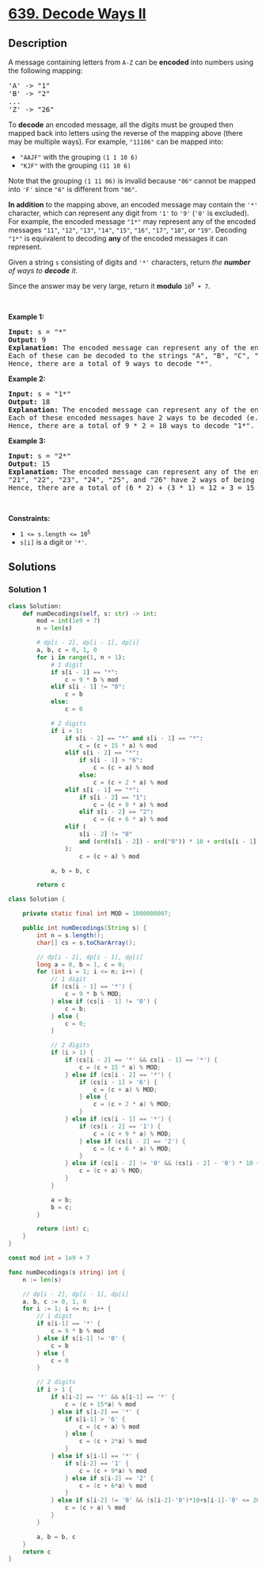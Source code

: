 # [639. Decode Ways II](https://leetcode.com/problems/decode-ways-ii)


## Description

<p>A message containing letters from <code>A-Z</code> can be <strong>encoded</strong> into numbers using the following mapping:</p>

<pre>
&#39;A&#39; -&gt; &quot;1&quot;
&#39;B&#39; -&gt; &quot;2&quot;
...
&#39;Z&#39; -&gt; &quot;26&quot;
</pre>

<p>To <strong>decode</strong> an encoded message, all the digits must be grouped then mapped back into letters using the reverse of the mapping above (there may be multiple ways). For example, <code>&quot;11106&quot;</code> can be mapped into:</p>

<ul>
	<li><code>&quot;AAJF&quot;</code> with the grouping <code>(1 1 10 6)</code></li>
	<li><code>&quot;KJF&quot;</code> with the grouping <code>(11 10 6)</code></li>
</ul>

<p>Note that the grouping <code>(1 11 06)</code> is invalid because <code>&quot;06&quot;</code> cannot be mapped into <code>&#39;F&#39;</code> since <code>&quot;6&quot;</code> is different from <code>&quot;06&quot;</code>.</p>

<p><strong>In addition</strong> to the mapping above, an encoded message may contain the <code>&#39;*&#39;</code> character, which can represent any digit from <code>&#39;1&#39;</code> to <code>&#39;9&#39;</code> (<code>&#39;0&#39;</code> is excluded). For example, the encoded message <code>&quot;1*&quot;</code> may represent any of the encoded messages <code>&quot;11&quot;</code>, <code>&quot;12&quot;</code>, <code>&quot;13&quot;</code>, <code>&quot;14&quot;</code>, <code>&quot;15&quot;</code>, <code>&quot;16&quot;</code>, <code>&quot;17&quot;</code>, <code>&quot;18&quot;</code>, or <code>&quot;19&quot;</code>. Decoding <code>&quot;1*&quot;</code> is equivalent to decoding <strong>any</strong> of the encoded messages it can represent.</p>

<p>Given a string <code>s</code> consisting of digits and <code>&#39;*&#39;</code> characters, return <em>the <strong>number</strong> of ways to <strong>decode</strong> it</em>.</p>

<p>Since the answer may be very large, return it <strong>modulo</strong> <code>10<sup>9</sup> + 7</code>.</p>

<p>&nbsp;</p>
<p><strong class="example">Example 1:</strong></p>

<pre>
<strong>Input:</strong> s = &quot;*&quot;
<strong>Output:</strong> 9
<strong>Explanation:</strong> The encoded message can represent any of the encoded messages &quot;1&quot;, &quot;2&quot;, &quot;3&quot;, &quot;4&quot;, &quot;5&quot;, &quot;6&quot;, &quot;7&quot;, &quot;8&quot;, or &quot;9&quot;.
Each of these can be decoded to the strings &quot;A&quot;, &quot;B&quot;, &quot;C&quot;, &quot;D&quot;, &quot;E&quot;, &quot;F&quot;, &quot;G&quot;, &quot;H&quot;, and &quot;I&quot; respectively.
Hence, there are a total of 9 ways to decode &quot;*&quot;.
</pre>

<p><strong class="example">Example 2:</strong></p>

<pre>
<strong>Input:</strong> s = &quot;1*&quot;
<strong>Output:</strong> 18
<strong>Explanation:</strong> The encoded message can represent any of the encoded messages &quot;11&quot;, &quot;12&quot;, &quot;13&quot;, &quot;14&quot;, &quot;15&quot;, &quot;16&quot;, &quot;17&quot;, &quot;18&quot;, or &quot;19&quot;.
Each of these encoded messages have 2 ways to be decoded (e.g. &quot;11&quot; can be decoded to &quot;AA&quot; or &quot;K&quot;).
Hence, there are a total of 9 * 2 = 18 ways to decode &quot;1*&quot;.
</pre>

<p><strong class="example">Example 3:</strong></p>

<pre>
<strong>Input:</strong> s = &quot;2*&quot;
<strong>Output:</strong> 15
<strong>Explanation:</strong> The encoded message can represent any of the encoded messages &quot;21&quot;, &quot;22&quot;, &quot;23&quot;, &quot;24&quot;, &quot;25&quot;, &quot;26&quot;, &quot;27&quot;, &quot;28&quot;, or &quot;29&quot;.
&quot;21&quot;, &quot;22&quot;, &quot;23&quot;, &quot;24&quot;, &quot;25&quot;, and &quot;26&quot; have 2 ways of being decoded, but &quot;27&quot;, &quot;28&quot;, and &quot;29&quot; only have 1 way.
Hence, there are a total of (6 * 2) + (3 * 1) = 12 + 3 = 15 ways to decode &quot;2*&quot;.
</pre>

<p>&nbsp;</p>
<p><strong>Constraints:</strong></p>

<ul>
	<li><code>1 &lt;= s.length &lt;= 10<sup>5</sup></code></li>
	<li><code>s[i]</code> is a digit or <code>&#39;*&#39;</code>.</li>
</ul>

## Solutions

### Solution 1

<!-- tabs:start -->

```python
class Solution:
    def numDecodings(self, s: str) -> int:
        mod = int(1e9 + 7)
        n = len(s)

        # dp[i - 2], dp[i - 1], dp[i]
        a, b, c = 0, 1, 0
        for i in range(1, n + 1):
            # 1 digit
            if s[i - 1] == "*":
                c = 9 * b % mod
            elif s[i - 1] != "0":
                c = b
            else:
                c = 0

            # 2 digits
            if i > 1:
                if s[i - 2] == "*" and s[i - 1] == "*":
                    c = (c + 15 * a) % mod
                elif s[i - 2] == "*":
                    if s[i - 1] > "6":
                        c = (c + a) % mod
                    else:
                        c = (c + 2 * a) % mod
                elif s[i - 1] == "*":
                    if s[i - 2] == "1":
                        c = (c + 9 * a) % mod
                    elif s[i - 2] == "2":
                        c = (c + 6 * a) % mod
                elif (
                    s[i - 2] != "0"
                    and (ord(s[i - 2]) - ord("0")) * 10 + ord(s[i - 1]) - ord("0") <= 26
                ):
                    c = (c + a) % mod

            a, b = b, c

        return c
```

```java
class Solution {

    private static final int MOD = 1000000007;

    public int numDecodings(String s) {
        int n = s.length();
        char[] cs = s.toCharArray();

        // dp[i - 2], dp[i - 1], dp[i]
        long a = 0, b = 1, c = 0;
        for (int i = 1; i <= n; i++) {
            // 1 digit
            if (cs[i - 1] == '*') {
                c = 9 * b % MOD;
            } else if (cs[i - 1] != '0') {
                c = b;
            } else {
                c = 0;
            }

            // 2 digits
            if (i > 1) {
                if (cs[i - 2] == '*' && cs[i - 1] == '*') {
                    c = (c + 15 * a) % MOD;
                } else if (cs[i - 2] == '*') {
                    if (cs[i - 1] > '6') {
                        c = (c + a) % MOD;
                    } else {
                        c = (c + 2 * a) % MOD;
                    }
                } else if (cs[i - 1] == '*') {
                    if (cs[i - 2] == '1') {
                        c = (c + 9 * a) % MOD;
                    } else if (cs[i - 2] == '2') {
                        c = (c + 6 * a) % MOD;
                    }
                } else if (cs[i - 2] != '0' && (cs[i - 2] - '0') * 10 + cs[i - 1] - '0' <= 26) {
                    c = (c + a) % MOD;
                }
            }

            a = b;
            b = c;
        }

        return (int) c;
    }
}
```

```go
const mod int = 1e9 + 7

func numDecodings(s string) int {
	n := len(s)

	// dp[i - 2], dp[i - 1], dp[i]
	a, b, c := 0, 1, 0
	for i := 1; i <= n; i++ {
		// 1 digit
		if s[i-1] == '*' {
			c = 9 * b % mod
		} else if s[i-1] != '0' {
			c = b
		} else {
			c = 0
		}

		// 2 digits
		if i > 1 {
			if s[i-2] == '*' && s[i-1] == '*' {
				c = (c + 15*a) % mod
			} else if s[i-2] == '*' {
				if s[i-1] > '6' {
					c = (c + a) % mod
				} else {
					c = (c + 2*a) % mod
				}
			} else if s[i-1] == '*' {
				if s[i-2] == '1' {
					c = (c + 9*a) % mod
				} else if s[i-2] == '2' {
					c = (c + 6*a) % mod
				}
			} else if s[i-2] != '0' && (s[i-2]-'0')*10+s[i-1]-'0' <= 26 {
				c = (c + a) % mod
			}
		}

		a, b = b, c
	}
	return c
}
```

<!-- tabs:end -->

<!-- end -->
